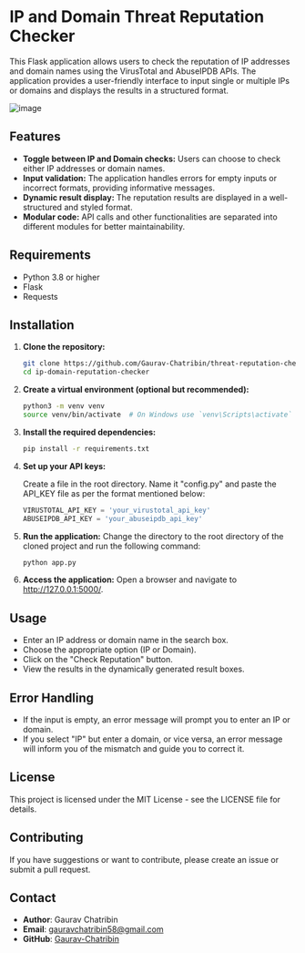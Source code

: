 # IP and Domain Threat Reputation Checker

This Flask application allows users to check the reputation of IP addresses and domain names using the VirusTotal and AbuseIPDB APIs. The application provides a user-friendly interface to input single or multiple IPs or domains and displays the results in a structured format.

![image](https://github.com/user-attachments/assets/63e21b74-ab58-4453-a72e-2a1eee3121d1)

## Features

- **Toggle between IP and Domain checks:** Users can choose to check either IP addresses or domain names.
- **Input validation:** The application handles errors for empty inputs or incorrect formats, providing informative messages.
- **Dynamic result display:** The reputation results are displayed in a well-structured and styled format.
- **Modular code:** API calls and other functionalities are separated into different modules for better maintainability.

## Requirements

- Python 3.8 or higher
- Flask
- Requests

## Installation

1. **Clone the repository:**

   ```bash
   git clone https://github.com/Gaurav-Chatribin/threat-reputation-checker.git
   cd ip-domain-reputation-checker

2. **Create a virtual environment (optional but recommended):**

    ```bash
    python3 -m venv venv
    source venv/bin/activate  # On Windows use `venv\Scripts\activate`
    ```

3. **Install the required dependencies:**

    ```bash
    pip install -r requirements.txt
    ```

4. **Set up your API keys:**

    Create a file in the root directory. Name it "config.py" and paste the API_KEY file as per the format mentioned below:

    ```python
    VIRUSTOTAL_API_KEY = 'your_virustotal_api_key'
    ABUSEIPDB_API_KEY = 'your_abuseipdb_api_key'
    ```

5. **Run the application:**
    Change the directory to the root directory of the cloned project and run the following command:
    
    ```bash
    python app.py
    ```

6. **Access the application:**
    Open a browser and navigate to http://127.0.0.1:5000/.

## Usage

   - Enter an IP address or domain name in the search box.
   - Choose the appropriate option (IP or Domain).
   - Click on the "Check Reputation" button.
   - View the results in the dynamically generated result boxes.

## Error Handling

   - If the input is empty, an error message will prompt you to enter an IP or domain.
   - If you select "IP" but enter a domain, or vice versa, an error message will inform you of the mismatch and guide you to correct it.

## License

   This project is licensed under the MIT License - see the LICENSE file for details.

## Contributing

   If you have suggestions or want to contribute, please create an issue or submit a pull request.

## Contact

- **Author**: Gaurav Chatribin
- **Email**: gauravchatribin58@gmail.com
- **GitHub**: [Gaurav-Chatribin](https://github.com/Gaurav-Chatribin)
